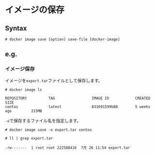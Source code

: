 # イメージの保存
## Syntax
```
# docker image save [option] save-file [docker-image]
```
## e.g.
### イメージ保存
イメージを`export.tar`ファイルとして保存します。
```
# docker image ls
```
```
REPOSITORY          TAG                 IMAGE ID            CREATED             SIZE
centos              latest              831691599b88        5 weeks ago         215MB
```
`-o`で保存するファイル名を指定します。
```
# docker image save -o export.tar centos
```
```
# ll | grep export.tar
```
```
-rw-------  1 root root 222588416  7月 26 11:54 export.tar
```
